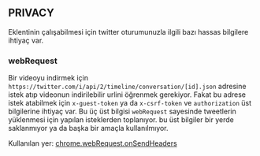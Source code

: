 ## PRIVACY

Eklentinin çalışabilmesi için twitter oturumunuzla ilgili bazı hassas bilgilere ihtiyaç var.

### webRequest

Bir videoyu indirmek için ``https://twitter.com/i/api/2/timeline/conversation/[id].json`` adresine istek atıp videonun indirilebilir urlini öğrenmek gerekiyor. Fakat bu adrese istek atabilmek için ``x-guest-token`` ya da ``x-csrf-token`` ve ``authorization`` üst bilgilerine ihtiyaç var. Bu üç üst bilgisi ``webRequest`` sayesinde tweetlerin yüklenmesi için yapılan isteklerden toplanıyor. bu üst bilgiler bir yerde saklanmıyor ya da başka bir amaçla kullanılmıyor.

Kullanılan yer:
[chrome.webRequest.onSendHeaders](https://github.com/mstfsnc/twitter-video-downloader/blob/master/src/background/index.js#L20-L45)